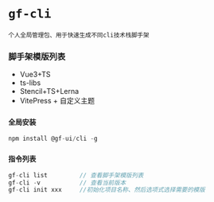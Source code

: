 # `gf-cli`

`个人全局管理包、用于快速生成不同cli技术栈脚手架`

### 脚手架模版列表

- Vue3+TS
- ts-libs
- Stencil+TS+Lerna
- VitePress + 自定义主题


### `全局安装`
```js
npm install @gf-ui/cli -g  
```
### `指令列表`
```js
gf-cli list         // 查看脚手架模版列表
gf-cli -v           // 查看当前版本
gf-cli init xxx     //初始化项目名称、然后选项式选择需要的模版
```